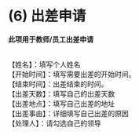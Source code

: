 # (6) 出差申请

**此项用于教师/员工出差申请**

<br>【姓名】：填写个人姓名
<br>【开始时间】：填写需要出差的开始时间。
<br>【结束时间】：出差结束的时间。
<br>【出差天数】：填写自己的出差天数
<br>【出差地点】：填写自己出差的地址
<br>【出差事由】：详细填写自己出差的原因
<br>【处理人】：请勾选自己的领导


